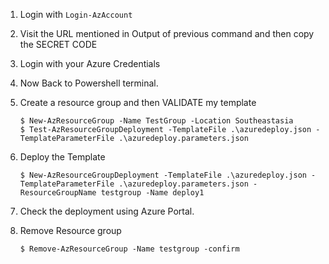 1.  Login with `Login-AzAccount` 

2.  Visit the URL mentioned in Output of previous command and then copy the SECRET CODE

3.  Login with your Azure Credentials

4.  Now Back to Powershell terminal.

5.  Create a resource group and then VALIDATE my template

    ```
    $ New-AzResourceGroup -Name TestGroup -Location Southeastasia
    $ Test-AzResourceGroupDeployment -TemplateFile .\azuredeploy.json -TemplateParameterFile .\azuredeploy.parameters.json
    ```

6.  Deploy the Template

    ```
    $ New-AzResourceGroupDeployment -TemplateFile .\azuredeploy.json -TemplateParameterFile .\azuredeploy.parameters.json -ResourceGroupName testgroup -Name deploy1
    ```

7.  Check the deployment using Azure Portal.

8.  Remove Resource group

    ```
    $ Remove-AzResourceGroup -Name testgroup -confirm
    ```